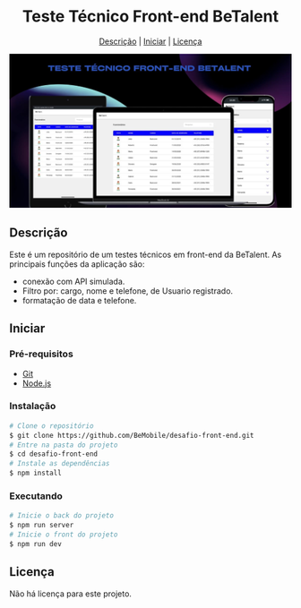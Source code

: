 <h1 align="center">Teste Técnico Front-end BeTalent</h1>
<div align="center">
  <a href="#descrição">Descrição</a> |
  <a href="#iniciar">Iniciar</a> |
  <a href="#licença">Licença</a>
</div>

<p>
 <img src="./public/project-preview.jpg" />
</p>

## Descrição
Este é um repositório de um testes técnicos em front-end da BeTalent. As principais funções da aplicação são:

- conexão com API simulada.
- Filtro por: cargo, nome e telefone, de Usuario registrado.
- formatação de data e telefone.

## Iniciar
### Pré-requisitos
- [Git](https://git-scm.com/)
- [Node.js](https://nodejs.org/en/)

### Instalação
```bash
# Clone o repositório
$ git clone https://github.com/BeMobile/desafio-front-end.git
# Entre na pasta do projeto
$ cd desafio-front-end
# Instale as dependências
$ npm install
```
### Executando
```bash
# Inicie o back do projeto
$ npm run server
# Inicie o front do projeto
$ npm run dev
```
## Licença
Não há licença para este projeto.



